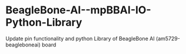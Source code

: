 # BeagleBone-AI--mpBBAI-IO-Python-Library
Update pin functionality and python Library of BeagleBone AI (am5729-beagleboneai) board
